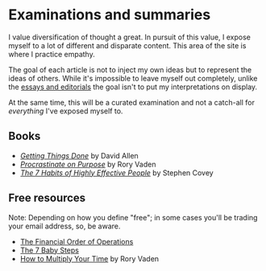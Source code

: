 # Examinations and summaries

I value diversification of thought a great. In pursuit of this value, I expose myself to a lot of different and disparate content. This area of the site is where I practice empathy.

The goal of each article is not to inject my own ideas but to represent the ideas of others. While it's impossible to leave myself out completely, unlike the [essays and editorials](/essays-and-editorials/) the goal isn't to put my interpretations on display.

At the same time, this will be a curated examination and not a catch-all for *everything* I've exposed myself to.

## Books

- [*Getting Things Done*](/examinations/getting-things-done/) by David Allen
- [*Procrastinate on Purpose*](/examinations/procrastinate-on-purpose/) by Rory Vaden
- [*The 7 Habits of Highly Effective People*](/examinations/the-7-habits-of-highly-effective-people/) by Stephen Covey

## Free resources

Note: Depending on how you define "free"; in some cases you'll be trading your email address, so, be aware.

- [The Financial Order of Operations](/examinations/money-guy-foo/)
- [The 7 Baby Steps](/examinations/ramsey-solutions-the-7-baby-steps/)
- [How to Multiply Your Time](/examinations/procrastinate-on-purpose/) by Rory Vaden
